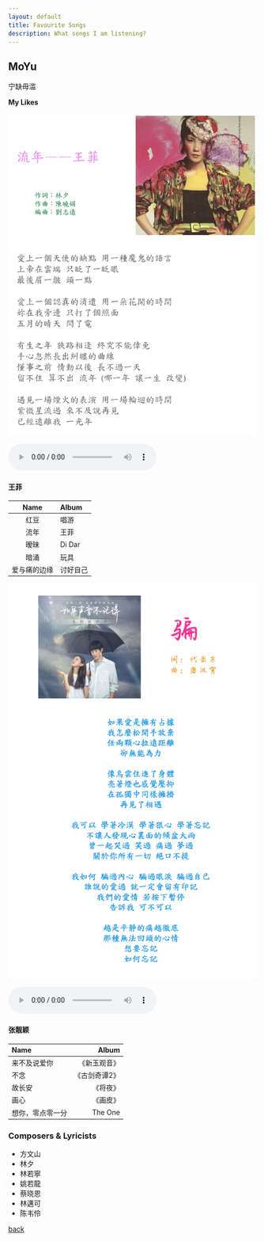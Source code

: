 ```yaml
---
layout: default
title: Favourite Songs
description: What songs I am listening?
---
```


## MoYu

宁缺毋滥

**My Likes**

![Fleeting Time](../pic/faye.png)

<audio controls>
  <source src="../audio/FleetingTime.mp3" type="audio/mpeg">
  Your browser does not support the audio tag.
</audio>

#### 王菲

| Name | Album |
| :-: | :- |
| 红豆 | 唱游 |
| 流年 | 王菲 |
| 暧昧 | Di Dar |
| 暗涌 | 玩具 |
| 爱与痛的边缘 | 讨好自己 |

![Deceive](../pic/cheat.jpeg)

<audio controls autoplay>
  <source src="../audio/deceive - Diamond Zhang.mp3" type="audio/mpeg">
  Your browser does not support the audio tag.
</audio>

#### 张靓颖

| Name | Album |
| :- | -: |
| 来不及说爱你 | 《新玉观音》 |
| 不念| 《古剑奇谭2》 |
| 故长安| 《将夜》 |
| 画心| 《画皮》 |
| 想你，零点零一分 | The One |

### Composers & Lyricists

+ 方文山
+ 林夕
+ 林若寧
+ 姚若龍
+ 蔡晓恩
+ 林邁可
+ 陈韦伶

[back](../../)
